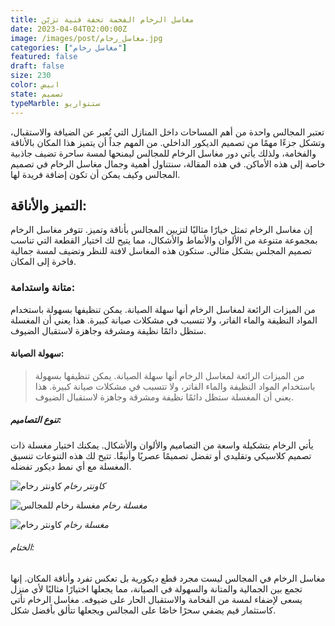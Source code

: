 ```yaml
---
title: مغاسل الرخام الفخمة تحفة فنية تزيّن
date: 2023-04-04T02:00:00Z
image: /images/post/مغاسل_رخام.jpg
categories: ["مغاسل رخام"]
featured: false
draft: false
size: 230
color: ابيض
state: تصميم
typeMarble: ستتواريو
---
```


تعتبر المجالس واحدة من أهم المساحات داخل المنازل التي تُعبر عن الضيافة والاستقبال، وتشكل جزءًا مهمًا من تصميم الديكور الداخلي. من المهم جداً أن يتميز هذا المكان بالأناقة والفخامة، ولذلك يأتي دور مغاسل الرخام للمجالس ليمنحها لمسة ساحرة تضيف جاذبية خاصة إلى هذه الأماكن. في هذه المقالة، سنتناول أهمية وجمال مغاسل الرخام في تصميم المجالس وكيف يمكن أن تكون إضافة فريدة لها.

## التميز والأناقة:

إن مغاسل الرخام تمثل خيارًا مثاليًا لتزيين المجالس بأناقة وتميز. تتوفر مغاسل الرخام بمجموعة متنوعة من الألوان والأنماط والأشكال، مما يتيح لك اختيار القطعة التي تناسب تصميم المجلس بشكل مثالي. ستكون هذه المغاسل لافتة للنظر وتضيف لمسة جمالية فاخرة إلى المكان.

### متانة واستدامة:

من الميزات الرائعة لمغاسل الرخام أنها سهلة الصيانة. يمكن تنظيفها بسهولة باستخدام المواد النظيفة والماء الفاتر، ولا تتسبب في مشكلات صيانة كبيرة. هذا يعني أن المغسلة ستظل دائمًا نظيفة ومشرقة وجاهزة لاستقبال الضيوف.

#### سهولة الصيانة:

> من الميزات الرائعة لمغاسل الرخام أنها سهلة الصيانة. يمكن تنظيفها بسهولة باستخدام المواد النظيفة والماء الفاتر، ولا تتسبب في مشكلات صيانة كبيرة. هذا يعني أن المغسلة ستظل دائمًا نظيفة ومشرقة وجاهزة لاستقبال الضيوف.

##### تنوع التصاميم:

يأتي الرخام بتشكيلة واسعة من التصاميم والألوان والأشكال. يمكنك اختيار مغسلة ذات تصميم كلاسيكي وتقليدي أو تفضل تصميمًا عصريًا وأنيقًا. تتيح لك هذه التنوعات تنسيق المغسلة مع أي نمط ديكور تفضله.

![كاونتر رخام](/images/post/مغاسل_رخام.jpg)
_كاونتر رخام_

![مغسلة رخام للمجالس](/images/post/مغاسل_رخام.jpg)
_مغسلة رخام_

![كاونتر رخام](/images/post/post-1.png)
_مغسلة رخام_

###### الختام:

مغاسل الرخام في المجالس ليست مجرد قطع ديكورية بل تعكس تفرد وأناقة المكان. إنها تجمع بين الجمالية والمتانة والسهولة في الصيانة، مما يجعلها اختيارًا مثاليًا لأي منزل يسعى لإضفاء لمسة من الفخامة والاستقبال الحار على ضيوفه. مغاسل الرخام تأتي كاستثمار قيم يضفي سحرًا خاصًا على المجالس ويجعلها تتألق بأفضل شكل.
